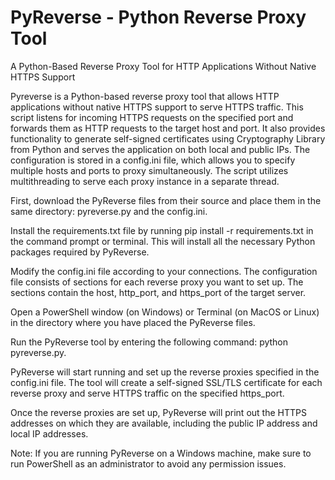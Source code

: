 # PyReverse - Python Reverse Proxy Tool
A Python-Based Reverse Proxy Tool for HTTP Applications Without Native HTTPS Support

Pyreverse is a Python-based reverse proxy tool that allows HTTP applications without native HTTPS support to serve HTTPS traffic. This script listens for incoming HTTPS requests on the specified port and forwards them as HTTP requests to the target host and port. It also provides functionality to generate self-signed certificates using Cryptography Library from Python and serves the application on both local and public IPs. The configuration is stored in a config.ini file, which allows you to specify multiple hosts and ports to proxy simultaneously. The script utilizes multithreading to serve each proxy instance in a separate thread.




First, download the PyReverse files from their source and place them in the same directory: pyreverse.py and the config.ini.

Install the requirements.txt file by running pip install -r requirements.txt in the command prompt or terminal. This will install all the necessary Python packages required by PyReverse.

Modify the config.ini file according to your connections. The configuration file consists of sections for each reverse proxy you want to set up. The sections contain the host, http_port, and https_port of the target server.

Open a PowerShell window (on Windows) or Terminal (on MacOS or Linux) in the directory where you have placed the PyReverse files.

Run the PyReverse tool by entering the following command: python pyreverse.py.

PyReverse will start running and set up the reverse proxies specified in the config.ini file. The tool will create a self-signed SSL/TLS certificate for each reverse proxy and serve HTTPS traffic on the specified https_port.

Once the reverse proxies are set up, PyReverse will print out the HTTPS addresses on which they are available, including the public IP address and local IP addresses.

Note: If you are running PyReverse on a Windows machine, make sure to run PowerShell as an administrator to avoid any permission issues.
